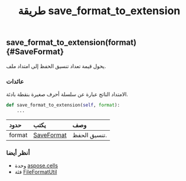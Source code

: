 ﻿---
title: طريقة save_format_to_extension
second_title: Aspose.Cells for Python via .NET API المراجع
description:
type: docs
weight: 80
url: /ar/python-net/aspose.cells/fileformatutil/save_format_to_extension/
is_root: false
---
##  save_format_to_extension(format) {#SaveFormat}
يحول قيمة تعداد تنسيق الحفظ إلى امتداد ملف.


###  عائدات

الامتداد الناتج عبارة عن سلسلة أحرف صغيرة بنقطة بادئة.


```python
def save_format_to_extension(self, format):
    ...
```


| حدود| يكتب| وصف|
| :- | :- | :- |
| format | [SaveFormat](/cells/ar/python-net/aspose.cells/saveformat) | تنسيق الحفظ.|



###  أنظر أيضا
* وحدة [aspose.cells](../../)
* فئة [FileFormatUtil](/cells/ar/python-net/aspose.cells/fileformatutil)
